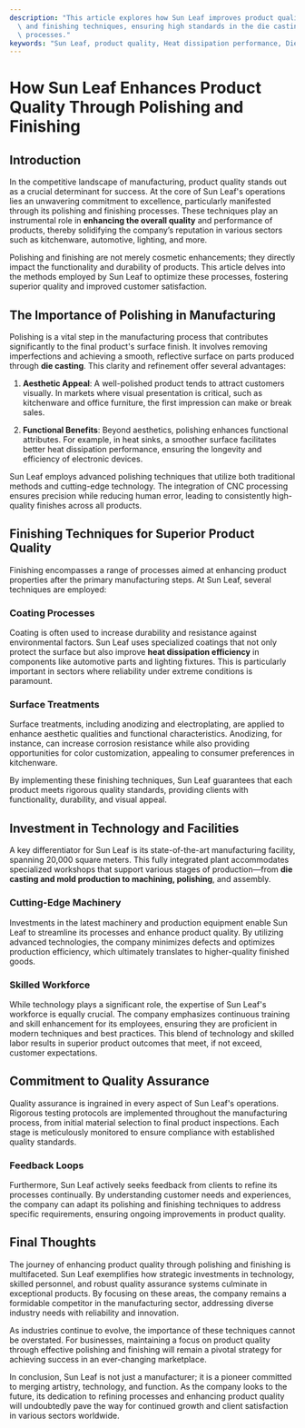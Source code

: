 ```yaml
---
description: "This article explores how Sun Leaf improves product quality through effective polishing\
  \ and finishing techniques, ensuring high standards in the die casting and manufacturing\
  \ processes."
keywords: "Sun Leaf, product quality, Heat dissipation performance, Die casting process"
---
```

# How Sun Leaf Enhances Product Quality Through Polishing and Finishing

## Introduction

In the competitive landscape of manufacturing, product quality stands out as a crucial determinant for success. At the core of Sun Leaf's operations lies an unwavering commitment to excellence, particularly manifested through its polishing and finishing processes. These techniques play an instrumental role in **enhancing the overall quality** and performance of products, thereby solidifying the company’s reputation in various sectors such as kitchenware, automotive, lighting, and more.

Polishing and finishing are not merely cosmetic enhancements; they directly impact the functionality and durability of products. This article delves into the methods employed by Sun Leaf to optimize these processes, fostering superior quality and improved customer satisfaction.

## The Importance of Polishing in Manufacturing

Polishing is a vital step in the manufacturing process that contributes significantly to the final product's surface finish. It involves removing imperfections and achieving a smooth, reflective surface on parts produced through **die casting**. This clarity and refinement offer several advantages:

1. **Aesthetic Appeal**: A well-polished product tends to attract customers visually. In markets where visual presentation is critical, such as kitchenware and office furniture, the first impression can make or break sales.

2. **Functional Benefits**: Beyond aesthetics, polishing enhances functional attributes. For example, in heat sinks, a smoother surface facilitates better heat dissipation performance, ensuring the longevity and efficiency of electronic devices. 

Sun Leaf employs advanced polishing techniques that utilize both traditional methods and cutting-edge technology. The integration of CNC processing ensures precision while reducing human error, leading to consistently high-quality finishes across all products.

## Finishing Techniques for Superior Product Quality

Finishing encompasses a range of processes aimed at enhancing product properties after the primary manufacturing steps. At Sun Leaf, several techniques are employed:

### Coating Processes

Coating is often used to increase durability and resistance against environmental factors. Sun Leaf uses specialized coatings that not only protect the surface but also improve **heat dissipation efficiency** in components like automotive parts and lighting fixtures. This is particularly important in sectors where reliability under extreme conditions is paramount.

### Surface Treatments

Surface treatments, including anodizing and electroplating, are applied to enhance aesthetic qualities and functional characteristics. Anodizing, for instance, can increase corrosion resistance while also providing opportunities for color customization, appealing to consumer preferences in kitchenware.

By implementing these finishing techniques, Sun Leaf guarantees that each product meets rigorous quality standards, providing clients with functionality, durability, and visual appeal.

## Investment in Technology and Facilities

A key differentiator for Sun Leaf is its state-of-the-art manufacturing facility, spanning 20,000 square meters. This fully integrated plant accommodates specialized workshops that support various stages of production—from **die casting and mold production to machining, polishing**, and assembly.

### Cutting-Edge Machinery

Investments in the latest machinery and production equipment enable Sun Leaf to streamline its processes and enhance product quality. By utilizing advanced technologies, the company minimizes defects and optimizes production efficiency, which ultimately translates to higher-quality finished goods.

### Skilled Workforce

While technology plays a significant role, the expertise of Sun Leaf's workforce is equally crucial. The company emphasizes continuous training and skill enhancement for its employees, ensuring they are proficient in modern techniques and best practices. This blend of technology and skilled labor results in superior product outcomes that meet, if not exceed, customer expectations.

## Commitment to Quality Assurance

Quality assurance is ingrained in every aspect of Sun Leaf's operations. Rigorous testing protocols are implemented throughout the manufacturing process, from initial material selection to final product inspections. Each stage is meticulously monitored to ensure compliance with established quality standards.

### Feedback Loops

Furthermore, Sun Leaf actively seeks feedback from clients to refine its processes continually. By understanding customer needs and experiences, the company can adapt its polishing and finishing techniques to address specific requirements, ensuring ongoing improvements in product quality.

## Final Thoughts

The journey of enhancing product quality through polishing and finishing is multifaceted. Sun Leaf exemplifies how strategic investments in technology, skilled personnel, and robust quality assurance systems culminate in exceptional products. By focusing on these areas, the company remains a formidable competitor in the manufacturing sector, addressing diverse industry needs with reliability and innovation.

As industries continue to evolve, the importance of these techniques cannot be overstated. For businesses, maintaining a focus on product quality through effective polishing and finishing will remain a pivotal strategy for achieving success in an ever-changing marketplace.

In conclusion, Sun Leaf is not just a manufacturer; it is a pioneer committed to merging artistry, technology, and function. As the company looks to the future, its dedication to refining processes and enhancing product quality will undoubtedly pave the way for continued growth and client satisfaction in various sectors worldwide.
